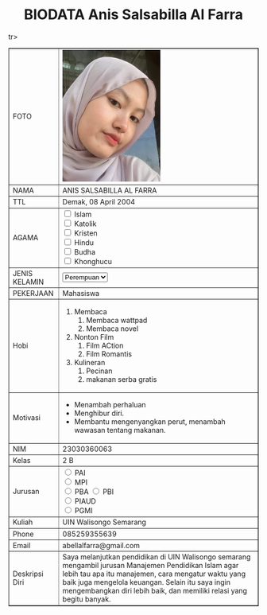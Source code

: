 <!DOCTYPE html>
<html>
<head>
<title>BIODATA ABEL</title>
</head>
<body>
<h1 align="center">BIODATA Anis Salsabilla Al Farra</h1>
<table width="745" border="1" cellspacing="0" cellpadding="5" align="center">
<td>FOTO</td>
<td> <img src="Abel Photo.jpg"200px" height="265px"></td>
</tr>
<tr>
<td>NAMA</td>
<td>ANIS SALSABILLA AL FARRA</td>
</tr>
<tr>
<td>TTL</td>
<td>Demak, 08 April 2004</td>
</tr>
<tr>
  <td>AGAMA</td>
  <td><input type="checkbox" id="vehicle1" name="vehicle1" value="Agama 1">
    <label for="vehicle1"> Islam</label><br>
    <input type="checkbox" id="vehicle2" name="vehicle2" value="Agama 2">
    <label for="vehicle1"> Katolik</label><br>
    <input type="checkbox" id="vehicle2" name="vehicle2" value="Agama 3">
    <label for="vehicle2"> Kristen</label><br>
    <input type="checkbox" id="vehicle3" name="vehicle3" value="Agama 4">
    <label for="vehicle3"> Hindu</label><br>
    <input type="checkbox" id="vehicle1" name="vehicle1" value="Agama 5">
    <label for="vehicle1"> Budha</label><br>
    <input type="checkbox" id="vehicle2" name="vehicle2" value="Agama 6">
    <label for="vehicle2"> Khonghucu</label><br>
      </select>
      </form></td>
  </tr>
<tr>
<td>JENIS KELAMIN</td>
<td><form action="proses.php" method="get">
    <select name='jenis kelamin'>
      <option value='Perempuan'>Perempuan</option>
      <option value='Laki-Laki'>Laki-Laki</option>
    </select></form></td>
</tr>
<tr>
<td>PEKERJAAN</td>
<td>Mahasiswa</td>
</tr>
<tr>
  <td>Hobi</td>
  <td>
    <ol>
      <li>Membaca
      <ol>
          <li>Membaca wattpad</li>
          <li>Membaca novel</li>
          </ol>
      <li>Nonton Film
      <ol>
          <li>Film ACtion</li>
          <li>Film Romantis</li>
          </ol>
      <li>Kulineran 
      <ol>
          <li>Pecinan</li>
          <li>makanan serba gratis</li>
          </ol>
    </ol>
  </select>
  <tr>
<td>Motivasi</td>
<td><ul>
    <li>Menambah perhaluan<main></main> </li>
    <li>Menghibur diri.  </li>
    <li>Membantu mengenyangkan perut, menambah wawasan tentang makanan.</li>
</ul></td>
</tr>
<tr>
<td>NIM</td>
<td>23030360063</td>
</tr>
<tr>
<td>Kelas</td>
<td>2 B</td>
</tr>
tr>
<td>Jurusan</td>
<td> <input type="radio" id="PAI" name="fav_language" value="PAI">
  <label for="PAI">PAI</label><br>
  <input type="radio" id="MPI" name="fav_language" value="MPI">
  <label for="MPI">MPI</label><br>
  <input type="radio" id="PBA" name="fav_language" value="PBA">
  <label for="PBA">PBA</label>
  <input type="radio" id="PBI" name="fav_language" value="PBI">
  <label for="PBI">PBI</label><br>
  <input type="radio" id="PIAUD" name="fav_language" value="PIAUD">
  <label for="PIAUD">PIAUD</label><br>
  <input type="radio" id="PGMI" name="fav_language" value="PGMI">
  <label for="PGMI">PGMI</label></td>
</tr>
<tr>
<td>Kuliah</td>
<td>UIN Walisongo Semarang</td>
</tr>
<tr>
<td>Phone</td>
<td>085259355639</td>
</tr>
<tr>
<td>Email</td>
<td>abellalfarra@gmail.com</td>
</tr>
<tr>
<td>Deskripsi Diri</td>
<td> Saya melanjutkan pendidikan di UIN Walisongo semarang mengambil jurusan Manajemen Pendidikan Islam 
    agar lebih tau apa itu manajemen, cara mengatur waktu yang baik juga mengelola keuangan. Selain itu saya ingin mengembangkan diri lebih baik, dan memiliki relasi yang begitu banyak. </td>
</tr>
</table>
</body>
</html>
